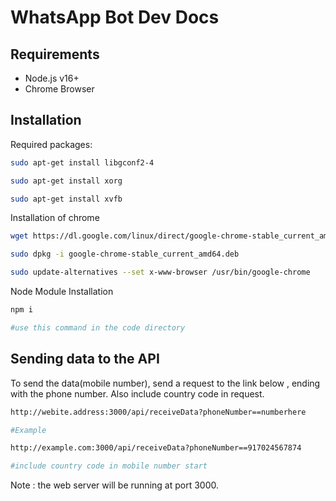 # WhatsApp Bot Dev Docs

## Requirements
 * Node.js v16+
* Chrome Browser
## Installation

Required packages:
```bash
sudo apt-get install libgconf2-4

```
```bash
sudo apt-get install xorg
```
```bash
sudo apt-get install xvfb
```

Installation of chrome

```bash
wget https://dl.google.com/linux/direct/google-chrome-stable_current_amd64.deb
```
```bash
sudo dpkg -i google-chrome-stable_current_amd64.deb
```

```bash
sudo update-alternatives --set x-www-browser /usr/bin/google-chrome
```

Node Module Installation
```bash
npm i

#use this command in the code directory
```

## Sending data to the API

To send the data(mobile number), send a request to the link below , ending with the phone number. Also include country code in request.
```bash
http://webite.address:3000/api/receiveData?phoneNumber==numberhere
```
```bash
#Example

http://example.com:3000/api/receiveData?phoneNumber==917024567874

#include country code in mobile number start
```
Note : the web server will be running at port 3000.
